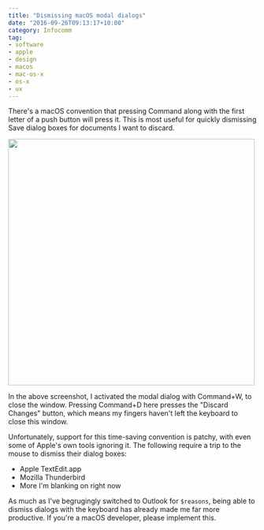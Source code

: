 ```yaml
---
title: "Dismissing macOS modal dialogs"
date: "2016-09-26T09:13:17+10:00"
category: Infocomm
tag:
- software
- apple
- design
- macos
- mac-os-x
- os-x
- ux
---
```

There's a macOS convention that pressing Command along with the first letter of a push button will press it. This is most useful for quickly dismissing Save dialog boxes for documents I want to discard.

<p><img src="https://rubenerd.com/files/2016/discard-outlook.png" alt="" srcset="https://rubenerd.com/files/2016/discard-outlook.png 1x, https://rubenerd.com/files/2016/discard-outlook@2x.png 2x" style="width:500px; height:px" /></p>

In the above screenshot, I activated the modal dialog with Command+W, to close the window. Pressing Command+D here presses the "Discard Changes" button, which means my fingers haven't left the keyboard to close this window.

Unfortunately, support for this time-saving convention is patchy, with even some of Apple's own tools ignoring it. The following require a trip to the mouse to dismiss their dialog boxes:

* Apple TextEdit.app
* Mozilla Thunderbird
* More I'm blanking on right now

As much as I've begrugingly switched to Outlook for `$reasons`, being able to dismiss dialogs with the keyboard has already made me far more productive. If you're a macOS developer, please implement this.

